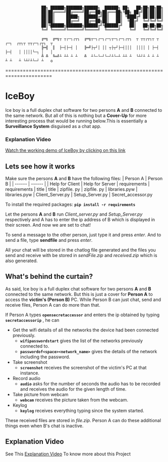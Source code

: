                     ██╗ ██████╗███████╗██████╗  ██████╗ ██╗   ██╗██╗██╗██╗
                    ██║██╔════╝██╔════╝██╔══██╗██╔═══██╗╚██╗ ██╔╝██║██║██║
                    ██║██║     █████╗  ██████╔╝██║   ██║ ╚████╔╝ ██║██║██║
                    ██║██║     ██╔══╝  ██╔══██╗██║   ██║  ╚██╔╝  ╚═╝╚═╝╚═╝
                    ██║╚██████╗███████╗██████╔╝╚██████╔╝   ██║   ██╗██╗██╗
                    ╚═╝ ╚═════╝╚══════╝╚═════╝  ╚═════╝    ╚═╝   ╚═╝╚═╝╚═╝

                    ╔═╗  ╔═╗┬ ┬┌─┐┌┬┐  ╔═╗┬─┐┌─┐┌─┐┬─┐┌─┐┌┬┐  ┬ ┬┬┌┬┐┬ ┬  ┌─┐  ┌┬┐┬ ┬┬┌─┐┌┬┐  ┬
                    ╠═╣  ║  ├─┤├─┤ │   ╠═╝├┬┘│ ││ ┬├┬┘├─┤│││  ││││ │ ├─┤  ├─┤   │ ││││└─┐ │   │
                    ╩ ╩  ╚═╝┴ ┴┴ ┴ ┴   ╩  ┴└─└─┘└─┘┴└─┴ ┴┴ ┴  └┴┘┴ ┴ ┴ ┴  ┴ ┴   ┴ └┴┘┴└─┘ ┴   o

======================================================================
# IceBoy
Ice boy is a full duplex chat software for two persons **A** and **B** connected to the same network. But all of this is nothing but a **Cover-Up** for more interesting process that would be running below.This is essentially a **Surveillance System** disguised as a chat app. 

### Explanation Video
[Watch the working demo of IceBoy by clicking on this link](https://drive.google.com/file/d/14S-4tNPZWRizCM974CNbGAb2ro_Bv4Am/view?usp=sharing)


## Lets see how it works
Make sure the persons **A** and **B** have the following files:
| Person A | Person B |
| ------ | ------ |
| Help for Client | Help for Server
| requirements | requirements
| title | title
| zipfile. py | zipfile. py
| libraries.pyw | libraries.pyw
| Client_Server.py | Setup_Server.py
| Secret_accessor.py

To install the required packages: **```pip install -r requirements```**

Let the persons **A** and **B** run _Client_server.py_ and _Setup_Server.py_ respectively and A has to enter the ip address of B which is displayed in their screen. And now we are set to chat! 

To send a message to the other person, just type it and press _enter_. 
And to send a file, type **sendfile** and press _enter_. 

All your chat will be stored in the chatlog file generated and the files you send and receive with be stored in _sendFile.zip_ and _received.zip_ which is also generated.

## What's behind the curtain?
As said, Ice boy is a full duplex chat software for two persons **A** and **B** connected to the same network. But this is just a cover for **Person A** to access the **victim's (Person B)** PC. While Person B can just chat, send and receive files, Person A can do more than that. 

If Person A types **```opensecretaccessor```** and enters the ip obtained by typing **```secretaccessorip```** , he can
  - Get the wifi details of all the networks the device had been connected previously. 
    -  **```wifipasswordstart```** gives the list of the networks previously connected to.
    -  **```passwordof<space><network_name>```** gives the details of the network including the password.
  - Take screenshot
    -  **```screenshot```** receives the screenshot of the victim's PC at that instance.
  - Record audio
    -  **```audio```** asks for the number of seconds the audio has to be recorded and receives the audio for the given length of time.
  - Take picture from webcam
    - **```webcam```** receives the picture taken from the webcam.
  - Keylog
    - **```keylog```** receives everything typing since the system started.

These received files are stored in _file.zip_. Person A can do these additional things even when B's chat is inactive.

## Explanation Video

See This [Explanation Video](https://drive.google.com/file/d/14S-4tNPZWRizCM974CNbGAb2ro_Bv4Am/view) To know more about this Project







